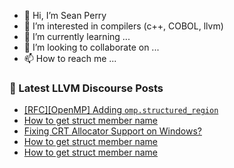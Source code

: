 - 👋 Hi, I’m Sean Perry
- 👀 I’m interested in compilers (c++, COBOL, llvm)
- 🌱 I’m currently learning ...
- 💞️ I’m looking to collaborate on ...
- 📫 How to reach me ...

<!---
s66perry/s66perry is a ✨ special ✨ repository because its `README.md` (this file) appears on your GitHub profile.
You can click the Preview link to take a look at your changes.
--->
### 📕 Latest LLVM Discourse Posts

<!-- DISCOURSE-LLVM:START -->
- [[RFC][OpenMP] Adding `omp.structured_region`](https://discourse.llvm.org/t/rfc-openmp-adding-omp-structured-region/73228#post_18)
- [How to get struct member name](https://discourse.llvm.org/t/how-to-get-struct-member-name/73522#post_4)
- [Fixing CRT Allocator Support on Windows?](https://discourse.llvm.org/t/fixing-crt-allocator-support-on-windows/73525#post_10)
- [How to get struct member name](https://discourse.llvm.org/t/how-to-get-struct-member-name/73522#post_3)
- [How to get struct member name](https://discourse.llvm.org/t/how-to-get-struct-member-name/73522#post_2)
<!-- DISCOURSE-LLVM:END -->
